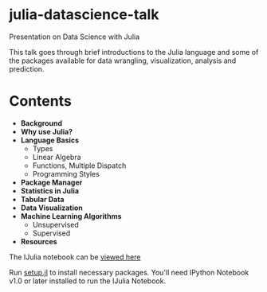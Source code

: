julia-datascience-talk
======================

Presentation on Data Science with Julia

This talk goes through brief introductions to the Julia language and some of the packages available for data wrangling, visualization, analysis and prediction.

# Contents
* **Background**
* **Why use Julia?**
* **Language Basics**
  * Types
  * Linear Algebra
  * Functions, Multiple Dispatch
  * Programming Styles
* **Package Manager**
* **Statistics in Julia**
* **Tabular Data**
* **Data Visualization**
* **Machine Learning Algorithms**
  * Unsupervised
  * Supervised
* **Resources**

The IJulia notebook can be [viewed here](http://nbviewer.ipython.org/github/bensadeghi/julia-datascience-talk/blob/master/datascience-talk.ipynb)

Run [setup.jl](https://github.com/bensadeghi/julia-datascience-talk/blob/master/setup.jl) to install necessary packages. You'll need IPython Notebook v1.0 or later installed to run the IJulia Notebook.

